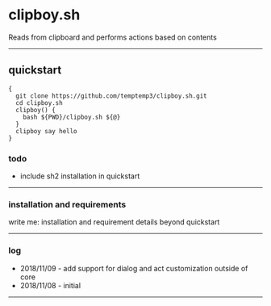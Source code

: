 # clipboy.sh

Reads from clipboard and performs actions based on contents

---

## quickstart

```
{
  git clone https://github.com/temptemp3/clipboy.sh.git
  cd clipboy.sh
  clipboy() { 
    bash ${PWD}/clipboy.sh ${@}
  }
  clipboy say hello
}
```

### todo

 + include sh2 installation in quickstart

---

### installation and requirements

write me: installation and requirement details beyond quickstart

---

### log

 + 2018/11/09 - add support for dialog and act customization outside of core
 + 2018/11/08 - initial

---
